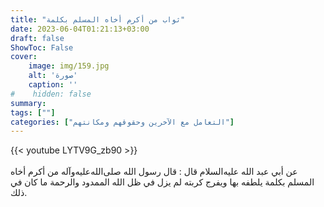 ```yaml
---
title: "ثواب من أكرم أخاه المسلم بكلمة"
date: 2023-06-04T01:21:13+03:00
draft: false
ShowToc: False
cover:
    image: img/159.jpg
    alt: 'صورة'
    caption: ''
#    hidden: false
summary: 
tags: [""]
categories: ["التعامل مع الآخرين وحقوقهم ومكانتهم"]
---
```

{{< youtube LYTV9G_zb90 >}}  
 <br>
عن أبي عبد الله عليه‌السلام قال : قال 
رسول الله صلى‌الله‌عليه‌وآله من أكرم أخاه المسلم بكلمة يلطفه بها ويفرج كربته لم
يزل في ظل الله الممدود والرحمة ما كان في ذلك.

